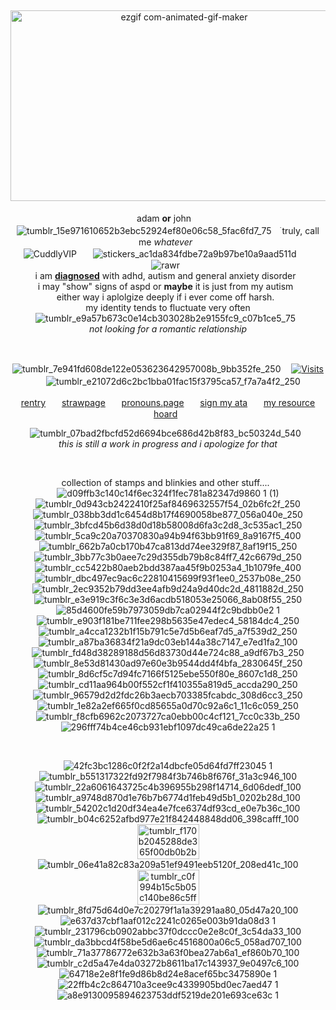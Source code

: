 
&nbsp;<div align="center">
<img width="540" height="305" alt="ezgif com-animated-gif-maker" src="https://github.com/user-attachments/assets/739b69c2-bfec-4a77-b0fb-de06e3757add" />
&nbsp;<div align="center">
adam **or** johnㅤ![tumblr_15e971610652b3ebc52924ef80e06c58_5fac6fd7_75](https://github.com/user-attachments/assets/6830d03c-a92e-4050-9484-340a6bebe2f8)ㅤ࣪ truly, call me *whatever*
&nbsp;<div align="center">
![CuddlyVIP](https://github.com/user-attachments/assets/5b31dea7-f322-4c7f-8c73-272eb477199d)ㅤㅤ![stickers_ac1da834fdbe72a9b97be10a9aad511d](https://github.com/user-attachments/assets/c88adf7f-c46e-4f97-8bbe-5c774e4214df)ㅤㅤ![rawr](https://github.com/user-attachments/assets/9738c362-b507-4966-8cb8-47d508337caa)
&nbsp;<div align="center">
i am **<ins>diagnosed</ins>** with adhd, autism and general anxiety disorder
&nbsp;<div align="center">
i may "show" signs of aspd or **maybe** it is just from my autism 
&nbsp;<div align="center">
either way i aplolgize deeply if i ever come off harsh.
&nbsp;<div align="center"> 
my identity tends to fluctuate very often ![tumblr_e9a57b673c0e14cb303028b2e9155fc9_c07b1ce5_75](https://github.com/user-attachments/assets/9242933a-5a17-46e6-95a8-7c26f1d6027b)
&nbsp;<div align="center"> 
*not looking for a romantic relationship*


&nbsp;<div align="center"> 
![tumblr_7e941fd608de122e053623642957008b_9bb352fe_250](https://github.com/user-attachments/assets/c1cecdef-e3ff-48af-a310-18d382c80d27)ㅤ [![Visits](https://komarev.com/ghpvc/?username=radiocompany&logo=GitHub&label=ㅤagents%20ㅤ&color=Ff0000&logoColor=white&style=plastic)](https://github.com/radiocompany)ㅤ ![tumblr_e21072d6c2bc1bba01fac15f3795ca57_f7a7a4f2_250](https://github.com/user-attachments/assets/4bc00f2e-b664-4d4d-89ad-d1931a4eb445)

</div>


[rentry](https://rentry.co/wolker)ㅤㅤ[strawpage](https://adanmstinkss.straw.page/)ㅤㅤ[pronouns.page](https://en.pronouns.page/@adanmwere)ㅤㅤ[sign my ata](https://adanmwere.atabook.org/)ㅤㅤ[my resource hoard](https://docs.google.com/document/d/1XUGZ8CN52RE62J0p9MqEOVf7npA2-J8qbHjP3o87H_E/edit?tab=t.0)
&nbsp;<div align="center">
![tumblr_07bad2fbcfd52d6694bce686d42b8f83_bc50324d_540](https://github.com/user-attachments/assets/55e7bbfe-6d60-4ea6-a1cd-b8cf3b8c25b1)
&nbsp;<div align="center">
*this is still a work in progress and i apologize for that*

&nbsp;<div align="center">
collection of stamps and blinkies and other stuff....
&nbsp;<div align="center">
![d09ffb3c140c14f6ec324f1fec781a82347d9860 1  (1)](https://github.com/user-attachments/assets/8227e23d-3be3-41c5-9599-a0d9f992a8f5)
![tumblr_0d943cb2422410f25af8469632557f54_02b6fc2f_250](https://github.com/user-attachments/assets/0362872e-5364-449b-915c-b64401b1c7a5)
![tumblr_038bb3dd1c6454d8b17f4690058be877_056a040e_250](https://github.com/user-attachments/assets/c07d7499-41ee-44c1-9346-8306727941c1) ![tumblr_3bfcd45b6d38d0d18b58008d6fa3c2d8_3c535ac1_250](https://github.com/user-attachments/assets/8cef0ec2-02fc-4d8d-8e83-9010a25459b7)
![tumblr_5ca9c20a70370830a94b94f63bb91f69_8a9167f5_400](https://github.com/user-attachments/assets/56f07e99-a72f-4736-9b9f-145e2cb328e6) ![tumblr_662b7a0cb170b47ca813dd74ee329f87_8af19f15_250](https://github.com/user-attachments/assets/01be9be3-0819-4c9e-a0e2-467555b47cb5) 
![tumblr_3bb77c3b0aee7c29d355db79b8c84ff7_42c6679d_250](https://github.com/user-attachments/assets/00ccb10d-e4ed-44de-b9fb-95bcbacd4f12) ![tumblr_cc5422b80aeb2bdd387aa45f9b0253a4_1b1079fe_400](https://github.com/user-attachments/assets/022fbb35-09db-4815-beea-9fbccf2bf16e) ![tumblr_dbc497ec9ac6c22810415699f93f1ee0_2537b08e_250](https://github.com/user-attachments/assets/84ecacae-ec99-4d49-9da7-b28613f33db5)
![tumblr_2ec9352b79dd3ee4afb9d24a9d40dc2d_4811882d_250](https://github.com/user-attachments/assets/c7801712-5d82-4a68-b7a8-fe077a5d2ce1) ![tumblr_e3e919c3f6c3e3d6acdb518053e25066_8ab08f55_250](https://github.com/user-attachments/assets/49aec88b-ec8d-4825-b32e-579ead8ee8dd)
![85d4600fe59b7973059db7ca02944f2c9bdbb0e2 1](https://github.com/user-attachments/assets/2a13cc12-2705-499d-ab39-b712ff58ac3e) ![tumblr_e903f181be711fee298b5635e47edec4_58184dc4_250](https://github.com/user-attachments/assets/9cd7149c-218f-4f2e-8a00-d3a7c1db3cfc) ![tumblr_a4cca1232b1f15b791c5e7d5b6eaf7d5_a7f539d2_250](https://github.com/user-attachments/assets/b6ce88b7-1404-4bcd-aac7-52382f590be8) ![tumblr_a87ba36834f21a9dc03eb144a38c7147_e7ed1fa2_100](https://github.com/user-attachments/assets/2f70f076-e8ce-497b-b6fb-b20cc4d79cfa) ![tumblr_fd48d38289188d56d83730d44e724c88_a9df67b3_250](https://github.com/user-attachments/assets/6ae7f8dc-30be-4da2-9108-d825457dae0b) ![tumblr_8e53d81430ad97e60e3b9544dd4f4bfa_2830645f_250](https://github.com/user-attachments/assets/5d417a6d-6b52-46da-a9b9-17cc0b03f1ac) ![tumblr_8d6cf5c7d94fc7166f5125ebe550f80e_8607c1d8_250](https://github.com/user-attachments/assets/d5cd9483-3927-4672-90a3-eec5e9e69581) ![tumblr_cd11aa964b00f552cf1f410355a819d5_accda290_250](https://github.com/user-attachments/assets/b3fdaf4a-b8cb-477e-aae8-2e2f6586e4d8) ![tumblr_96579d2d2fdc26b3aecb703385fcabdc_308d6cc3_250](https://github.com/user-attachments/assets/1c9bc759-9e3c-4e32-b70d-5a9a52a22f4c) ![tumblr_1e82a2ef665f0cd85655a0d70c92a6c1_11c6c059_250](https://github.com/user-attachments/assets/a09ccade-af5b-4476-8d26-5c7d684903ab) ![tumblr_f8cfb6962c2073727ca0ebb00c4cf121_7cc0c33b_250](https://github.com/user-attachments/assets/387ede07-6972-4252-b44f-3c4aae958c3b) ![296fff74b4ce46cb931ebf1097dc49ca6de22a25 1](https://github.com/user-attachments/assets/aa6bba8e-2e54-4c95-8c69-1b2e9fc4133e) 




&nbsp;<div align="center">
![42fc3bc1286c0f2f2a14dbcfe05d64fd7ff23045 1](https://github.com/user-attachments/assets/92ff1979-6687-4bbf-892d-04a0eb6d5ec1)
![tumblr_b551317322fd92f7984f3b746b8f676f_31a3c946_100](https://github.com/user-attachments/assets/c0978e53-3604-458c-baf9-cb8739bbc064)
![tumblr_22a6061643725c4b396955b298f14714_6d06dedf_100](https://github.com/user-attachments/assets/f007a657-be16-4440-94b6-08eddea53246) ![tumblr_a9748d870d1e76b7b6774d1feb49d5b1_0202b28d_100](https://github.com/user-attachments/assets/58bb3ef5-d87e-4436-a8d5-b6dbd308ce67) ![tumblr_54202c1d20df34ea4e7fce6374df93cd_e0e7b36c_100](https://github.com/user-attachments/assets/16960d61-40a0-431e-a28f-357d11d21abe) ![tumblr_b04c6252afbd977e21f842448848dd06_398cafff_100](https://github.com/user-attachments/assets/f51f9cdc-47a6-459c-b61a-2bc81e233019) <img width="99" height="56" alt="tumblr_f170b2045288de365f00db0b2bef9fed_a4fe604c_100" src="https://github.com/user-attachments/assets/4b53a383-a2dc-4d54-9343-ca2b41da2f68" /> ![tumblr_06e41a82c83a209a51ef9491eeb5120f_208ed41c_100](https://github.com/user-attachments/assets/ce759e9d-8648-4d74-9af3-536b9f07ad64) <img width="99" height="56" alt="tumblr_c0f994b15c5b05c140be86c5ffab2aef_f6250710_100" src="https://github.com/user-attachments/assets/c8e37b42-68b0-42cb-8ef6-d32e99bc5ce4" /> ![tumblr_8fd75d64d0e7c20279f1a1a39291aa80_05d47a20_100](https://github.com/user-attachments/assets/991fe80c-2eea-47ee-81f6-0bca3a85c763) ![e637d37cbf1aaf012c2241c0265e003b91da08d3 1](https://github.com/user-attachments/assets/140240eb-834f-4a9f-8bf9-b16bacf59283) ![tumblr_231796cb0902abbc37f0dccc0e2e8c0f_3c54da33_100](https://github.com/user-attachments/assets/dd022262-7da5-47cf-8f07-712be24883e1) ![tumblr_da3bbcd4f58be5d6ae6c4516800a06c5_058ad707_100](https://github.com/user-attachments/assets/dae9aa02-c5a1-419c-9bab-e3afcaba93f3) ![tumblr_71a37786772e632b3a63f0bea27ab6a1_ef860b70_100](https://github.com/user-attachments/assets/99c895dd-240f-4bb7-949e-af2d8ba5ce6a) ![tumblr_c2d5a47e4da03272b8611ba17c143937_9e0497c6_100](https://github.com/user-attachments/assets/b077c3bb-7039-4fa4-8492-1096ae7ecdda) ![64718e2e8f1fe9d86b8d24e8acef65bc3475890e 1](https://github.com/user-attachments/assets/e06a015d-c3e3-4583-aa44-ca4d687ede30) ![22ffb4c2c864710a3cee9c4339905bd0ec7aed47 1](https://github.com/user-attachments/assets/90db1e6e-eb1a-4f41-931e-f0de54817b5b) ![a8e9130095894623753ddf5219de201e693ce63c 1](https://github.com/user-attachments/assets/12163749-aac6-48bf-8285-65cd468bd161)




